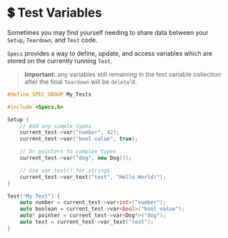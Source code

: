 # 💲 Test Variables

Sometimes you may find yourself needing to share data between your `Setup`, `Teardown`, and `Test` code.

`Specs` provides a way to define, update, and access variables which are stored on the currently running `Test`.

> **Important:** any variables still remaining in the test variable collection after the final `Teardown` will be `delete`'d.

```cpp
#define SPEC_GROUP My_Tests

#include <Specs.h>

Setup {
    // Add any simple types
    current_test->var("number", 42);
    current_test->var("bool value", true);

    // Or pointers to complex types
    current_test->var("dog", new Dog());

    // Use var_text() for strings
    current_test->var_text("text", "Hello World!");
}

Test("My Test") {
    auto number = current_test->var<int>("number");
    auto boolean = current_test->var<bool>("bool value");
    auto* pointer = current_test->var<Dog*>("dog");
    auto text = current_test->var_text("text");
}
```
